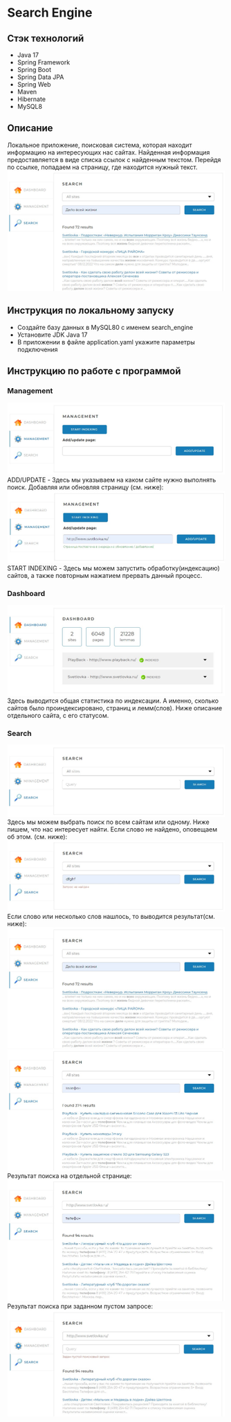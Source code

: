 # Search Engine
## Стэк технологий
+ Java 17
+ Spring Framework
+ Spring Boot
+ Spring Data JPA
+ Spring Web
+ Maven
+ Hibernate
+ MySQL8
## Описание
Локальное приложение, поисковая система, которая находит информацию на интересующих 
нас сайтах. Найденная информация предоставляется в виде списка ссылок с найденным 
текстом. Перейдя по ссылке, попадаем на страницу, где находится нужный текст.
![Использование поисковой системы](src/main/resources/images/img_5.jpg)
## Инструкция по локальному запуску

+ Создайте базу данных в MySQL80 с именем search_engine
+ Установите JDK Java 17
+ В приложении в файле application.yaml укажите параметры подключения

## Инструкцию по работе с программой
### Management
![Management_ADD](src/main/resources/images/img_2.jpg)
ADD/UPDATE - Здесь мы указываем на каком сайте нужно выполнять поиск. Добавляя или 
обновляя страницу (см. ниже):
![Management_START](src/main/resources/images/img_8.jpg)
START INDEXING - Здесь мы можем запустить обработку(индексацию) сайтов, а также 
повторным нажатием прервать данный процесс. 
### Dashboard
![Dashboard](src/main/resources/images/img_1.jpg)
Здесь выводится общая статистика по индексации. А именно, сколько сайтов было 
проиндексировано, страниц и лемм(слов). Ниже описание отдельного сайта, с его статусом.
### Search
![Search](src/main/resources/images/img_3.jpg)
Здесь мы можем выбрать поиск по всем сайтам или одному. Ниже пишем, что нас интересует найти.
Если слово не найдено, оповещаем об этом. (см. ниже):
![Search_not_found_word](src/main/resources/images/img_4.jpg)
Если слово или несколько слов нашлось, то выводится результат(см. ниже):
![Использование поисковой системы](src/main/resources/images/img_5.jpg)
![Search_found_word](src/main/resources/images/img_6.jpg)
Результат поиска на отдельной странице:
![Search_found_word_page](src/main/resources/images/img_7.jpg)
Результат поиска при заданном пустом запросе:
![Search_null](src/main/resources/images/img_9.jpg)
